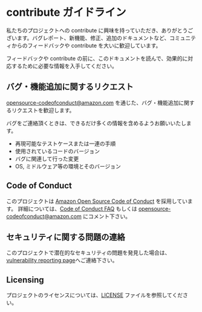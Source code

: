 #  contribute ガイドライン

私たちのプロジェクトへの contribute に興味を持っていただき、ありがとうございます。バグレポート、新機能、修正、追加のドキュメントなど、コミュニティからのフィードバックや contribute を大いに歓迎しています。

フィードバックや contribute の前に、このドキュメントを読んで、効果的に対応するために必要な情報を入手してください。


## バグ・機能追加に関するリクエスト

opensource-codeofconduct@amazon.com を通じた、バグ・機能追加に関するリクエストを歓迎します。

バグをご連絡頂くときは、できるだけ多くの情報を含めるようお願いいたします。

- 再現可能なテストケースまたは一連の手順
- 使用されているコードのバージョン
- バグに関連して行った変更
- OS, ミドルウェア等の環境とそのバージョン

## Code of Conduct
このプロジェクトは [Amazon Open Source Code of Conduct](https://aws.github.io/code-of-conduct) を採用しています。
詳細については、[Code of Conduct FAQ](https://aws.github.io/code-of-conduct-faq) もしくは
opensource-codeofconduct@amazon.com にコメント下さい。


## セキュリティに関する問題の連絡
このプロジェクトで潜在的なセキュリティの問題を発見した場合は、 [vulnerability reporting page](http://aws.amazon.com/security/vulnerability-reporting/)へご連絡下さい。


## Licensing

プロジェクトのライセンスについては、[LICENSE](LICENSE.txt) ファイルを参照してください。